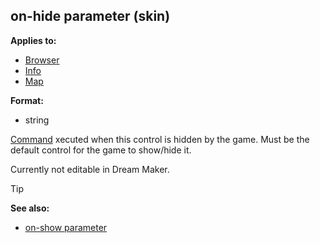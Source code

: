 ## on-hide parameter (skin)


**Applies to:**
+   [Browser](/ref/skin/control/browser.md) 
+   [Info](/ref/skin/control/info.md) 
+   [Map](/ref/skin/control/map.md) 

**Format:**
+   string


[Command](/ref/skin/commands.md) xecuted when this control is
hidden by the game. Must be the default control for the game to
show/hide it. 

Currently not editable in Dream Maker.

> [!TIP] 
> **See also:**
> +   [on-show parameter](/ref/skin/param/on-show.md) 
